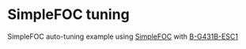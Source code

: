 # SimpleFOC tuning

SimpleFOC auto-tuning example using [SimpleFOC](https://simplefoc.com/) with
[B-G431B-ESC1](https://www.st.com/en/evaluation-tools/b-g431b-esc1.html)
